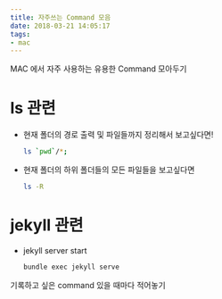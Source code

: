 ```yaml
---
title: 자주쓰는 Command 모음
date: 2018-03-21 14:05:17
tags:
- mac
---
```


MAC 에서 자주 사용하는 유용한 Command 모아두기

# ls 관련
-  현재 폴더의 경로 출력 및 파일들까지 정리해서 보고싶다면!
	```sh
	ls `pwd`/*;
	```

- 현재 폴더의 하위 폴더들의 모든 파일들을 보고싶다면
	```sh
	ls -R
	```

# jekyll 관련
- jekyll server start
	```sh
	bundle exec jekyll serve
	```
기록하고 싶은 command 있을 때마다 적어놓기